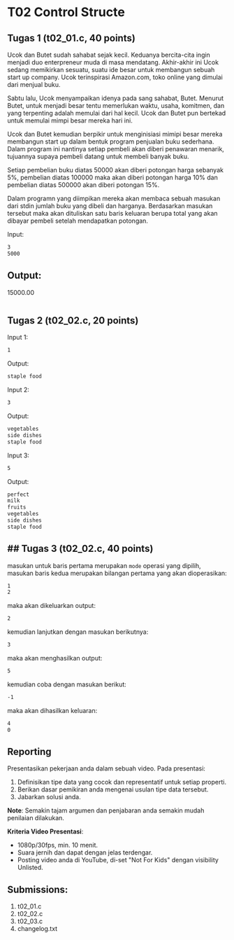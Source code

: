 # T02 Control Structe

## Tugas 1 (t02_01.c, 40 points)
Ucok dan Butet sudah sahabat sejak kecil. Keduanya bercita-cita ingin menjadi duo enterpreneur muda di masa mendatang. Akhir-akhir ini Ucok sedang memikirkan sesuatu, suatu ide besar untuk membangun sebuah start up company. Ucok terinspirasi Amazon.com, toko online yang dimulai dari menjual buku.

Sabtu lalu, Ucok menyampaikan idenya pada sang sahabat, Butet. Menurut Butet, untuk menjadi besar tentu memerlukan waktu, usaha, komitmen, dan yang terpenting adalah memulai dari hal kecil. Ucok dan Butet pun bertekad untuk memulai mimpi besar mereka hari ini.

Ucok dan Butet kemudian berpikir untuk menginisiasi mimipi besar mereka membangun start up dalam bentuk program penjualan buku sederhana. Dalam program ini nantinya setiap pembeli akan diberi penawaran menarik, tujuannya supaya pembeli datang untuk membeli banyak buku.

Setiap pembelian buku diatas 50000 akan diberi potongan harga sebanyak 5%, pembelian diatas 100000 maka akan diberi potongan harga 10% dan pembelian diatas 500000 akan diberi potongan 15%. 

Dalam programn yang diimpikan mereka akan membaca sebuah masukan dari stdin jumlah buku yang dibeli dan harganya. Berdasarkan masukan tersebut maka akan dituliskan satu baris keluaran berupa total yang akan dibayar pembeli setelah mendapatkan potongan.

Input:

```bash
3
5000

```

Output:
---      
15000.00

```bash


```
## Tugas 2 (t02_02.c, 20 points)


Input 1:

```bash
1
```

Output:

```bash
staple food
```

Input 2:

```bash
3
```

Output:

```bash
vegetables
side dishes
staple food
```

Input 3:

```bash
5
```

Output:

```bash
perfect
milk
fruits
vegetables
side dishes
staple food
```


## ## Tugas 3 (t02_02.c, 40 points)


masukan untuk baris pertama merupakan ``mode`` operasi yang dipilih, masukan baris kedua merupakan bilangan pertama yang akan dioperasikan:
```bash
1
2
```
maka akan dikeluarkan output:
```bash
2
```
kemudian lanjutkan dengan masukan berikutnya:
```bash
3
```
maka akan menghasilkan output:
```bash
5
```
kemudian coba dengan masukan berikut:
```bash
-1
```
maka akan dihasilkan keluaran:
```bash
4
0
```

## Reporting

Presentasikan pekerjaan anda dalam sebuah video. Pada presentasi:
1. Definisikan tipe data yang cocok dan representatif untuk setiap properti.
2. Berikan dasar pemikiran anda mengenai usulan tipe data tersebut.
3. Jabarkan solusi anda.

**Note**: Semakin tajam argumen dan penjabaran anda semakin mudah penilaian dilakukan.

**Kriteria Video Presentasi**:
+ 1080p/30fps, min. 10 menit.
+ Suara jernih dan dapat dengan jelas terdengar.
+ Posting video anda di YouTube, di-set "Not For Kids" dengan visibility Unlisted.

## Submissions:

1. t02_01.c
2. t02_02.c
3. t02_03.c
4. changelog.txt
